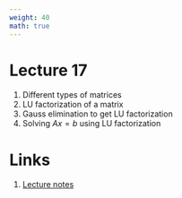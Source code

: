 ```yaml
---
weight: 40
math: true
---
```


# Lecture 17
1. Different types of matrices
2. LU factorization of a matrix
3. Gauss elimination to get LU factorization
4. Solving $Ax = b$ using LU factorization

# Links
1. [Lecture notes](Lecture-17.pdf)
